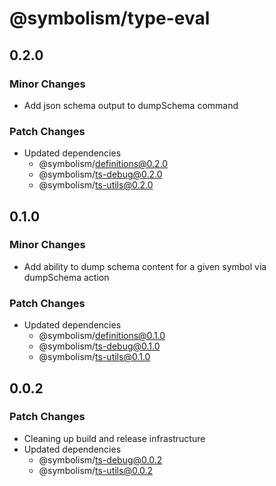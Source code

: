 # @symbolism/type-eval

## 0.2.0

### Minor Changes

- Add json schema output to dumpSchema command

### Patch Changes

- Updated dependencies
  - @symbolism/definitions@0.2.0
  - @symbolism/ts-debug@0.2.0
  - @symbolism/ts-utils@0.2.0

## 0.1.0

### Minor Changes

- Add ability to dump schema content for a given symbol via dumpSchema action

### Patch Changes

- Updated dependencies
  - @symbolism/definitions@0.1.0
  - @symbolism/ts-debug@0.1.0
  - @symbolism/ts-utils@0.1.0

## 0.0.2

### Patch Changes

- Cleaning up build and release infrastructure
- Updated dependencies
  - @symbolism/ts-debug@0.0.2
  - @symbolism/ts-utils@0.0.2
